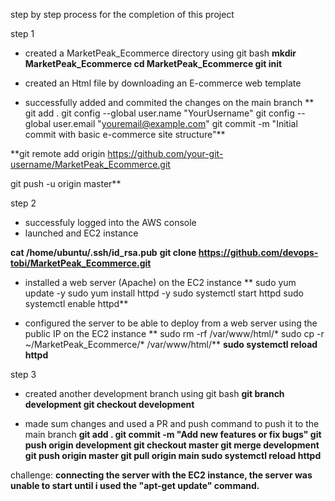 step by step process for the completion of this project

step 1
-  created a MarketPeak_Ecommerce directory using git bash
    **mkdir MarketPeak_Ecommerce
    cd MarketPeak_Ecommerce
    git init**

-  created an Html file by downloading an E-commerce web template
-  successfully added and commited the changes on the main branch
   **    git add .
       git config --global user.name "YourUsername"
       git config --global user.email "youremail@example.com"
       git commit -m "Initial commit with basic e-commerce site structure"**

**git remote add origin https://github.com/your-git-username/MarketPeak_Ecommerce.git

git push -u origin master**

step 2
-  successfuly logged into the AWS console 
-  launched and EC2 instance

  **cat /home/ubuntu/.ssh/id_rsa.pub**
**git clone https://github.com/devops-tobi/MarketPeak_Ecommerce.git**

-  installed a web server (Apache) on the EC2 instance
**  sudo yum update -y
sudo yum install httpd -y
sudo systemctl start httpd
sudo systemctl enable httpd**

-  configured the server to be able to deploy from a web server using the public IP on the EC2 instance
**  sudo rm -rf /var/www/html/*
sudo cp -r ~/MarketPeak_Ecommerce/* /var/www/html/**
**sudo systemctl reload httpd**


step 3
-  created another development branch using git bash
  **git branch development
git checkout development**

-  made sum changes and used a PR and push command to push it to the main branch
**git add .
git commit -m "Add new features or fix bugs"
git push origin development
git checkout master
git merge development
git push origin master
git pull origin main
sudo systemctl reload httpd**

challenge:
**connecting the server with the EC2 instance, the server was unable to start until i used the "apt-get update" command.**


